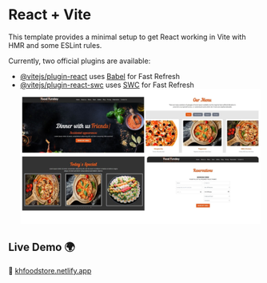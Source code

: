 # React + Vite

This template provides a minimal setup to get React working in Vite with HMR and some ESLint rules.

Currently, two official plugins are available:

- [@vitejs/plugin-react](https://github.com/vitejs/vite-plugin-react/blob/main/packages/plugin-react/README.md) uses [Babel](https://babeljs.io/) for Fast Refresh
- [@vitejs/plugin-react-swc](https://github.com/vitejs/vite-plugin-react-swc) uses [SWC](https://swc.rs/) for Fast Refresh
![image alt](https://github.com/eangmengkong/FoodStore/blob/8e561d5b791c103ce3cccca6ee360d59939242cc/foodstoreScreenshot.jpg)

## Live Demo 🌍  
🔗 [khfoodstore.netlify.app](https://khfoodstore.netlify.app/)
